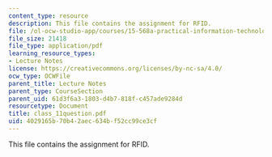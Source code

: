 ```yaml
---
content_type: resource
description: This file contains the assignment for RFID.
file: /ol-ocw-studio-app/courses/15-568a-practical-information-technology-management-spring-2005/4029165b70b42aec634bf52cc99ce3cf_class_11question.pdf
file_size: 21418
file_type: application/pdf
learning_resource_types:
- Lecture Notes
license: https://creativecommons.org/licenses/by-nc-sa/4.0/
ocw_type: OCWFile
parent_title: Lecture Notes
parent_type: CourseSection
parent_uid: 61d3f6a3-1803-d4b7-818f-c457ade9284d
resourcetype: Document
title: class_11question.pdf
uid: 4029165b-70b4-2aec-634b-f52cc99ce3cf
---
```

This file contains the assignment for RFID.